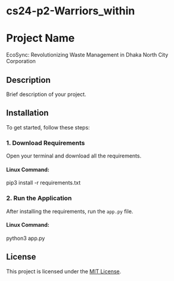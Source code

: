 # cs24-p2-Warriors_within

# Project Name
EcoSync: Revolutionizing Waste Management in Dhaka North City Corporation

## Description
Brief description of your project.

## Installation
To get started, follow these steps:

### 1. Download Requirements
Open your terminal and download all the requirements.

#### Linux Command:
pip3 install -r requirements.txt

### 2. Run the Application
After installing the requirements, run the `app.py` file.

#### Linux Command:
python3 app.py


## License
This project is licensed under the [MIT License](LICENSE).


